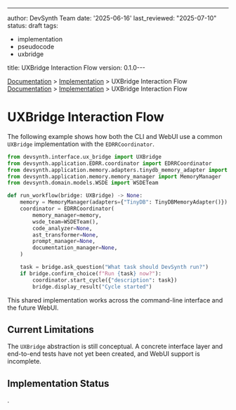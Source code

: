 ---
author: DevSynth Team
date: '2025-06-16'
last_reviewed: "2025-07-10"
status: draft
tags:

- implementation
- pseudocode
- uxbridge

title: UXBridge Interaction Flow
version: 0.1.0---

<div class="breadcrumbs">
<a href="../index.md">Documentation</a> &gt; <a href="index.md">Implementation</a> &gt; UXBridge Interaction Flow
</div>

<div class="breadcrumbs">
<a href="../index.md">Documentation</a> &gt; <a href="index.md">Implementation</a> &gt; UXBridge Interaction Flow
</div>

# UXBridge Interaction Flow

The following example shows how both the CLI and WebUI use a common `UXBridge`
implementation with the `EDRRCoordinator`.

```python
from devsynth.interface.ux_bridge import UXBridge
from devsynth.application.EDRR.coordinator import EDRRCoordinator
from devsynth.application.memory.adapters.tinydb_memory_adapter import TinyDBMemoryAdapter
from devsynth.application.memory.memory_manager import MemoryManager
from devsynth.domain.models.WSDE import WSDETeam

def run_workflow(bridge: UXBridge) -> None:
    memory = MemoryManager(adapters={"TinyDB": TinyDBMemoryAdapter()})
    coordinator = EDRRCoordinator(
        memory_manager=memory,
        wsde_team=WSDETeam(),
        code_analyzer=None,
        ast_transformer=None,
        prompt_manager=None,
        documentation_manager=None,
    )

    task = bridge.ask_question("What task should DevSynth run?")
    if bridge.confirm_choice(f"Run {task} now?"):
        coordinator.start_cycle({"description": task})
        bridge.display_result("Cycle started")
```

This shared implementation works across the command-line interface and the future WebUI.

## Current Limitations

The `UXBridge` abstraction is still conceptual. A concrete interface layer and
end-to-end tests have not yet been created, and WebUI support is incomplete.
## Implementation Status

.
